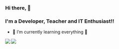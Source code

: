 ### Hi there, 👋
### I'm a Developer, Teacher and IT Enthusiast!!

- 🌱 I’m currently learning everything 🤣

<img align="left" src="https://github-readme-stats.vercel.app/api?username=kalinggapadelmuhamad&show_icons=true&theme=radical">
<img align="left" src="https://github-readme-stats.vercel.app/api/top-langs/?username=kalinggapadelmuhamad&layout=compact">
